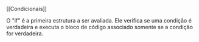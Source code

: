 [[Condicionais]]

O "if" é a primeira estrutura a ser avaliada. Ele verifica se uma condição é verdadeira e executa o bloco de código associado somente se a condição for verdadeira.
